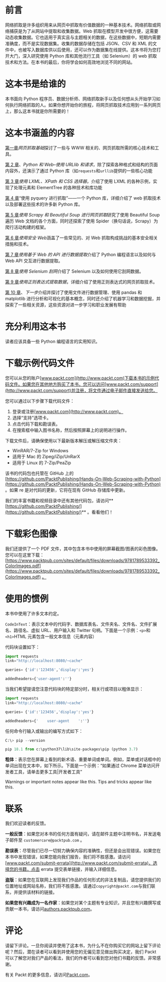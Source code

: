 # 前言

网络抓取是许多组织用来从网页中抓取有价值数据的一种基本技术。网络抓取或网络捕获是为了从网站中提取和收集数据。Web 抓取在模型开发中很方便，这需要动态收集数据。它也适用于真实且与主题相关的数据，在这些数据中，短期内需要准确度，而不是实现数据集。收集的数据存储在包括 JSON、CSV 和 XML 的文件中，也被写入数据库供以后使用，还可以作为数据集在线提供。这本书将为您打开大门，深入研究使用 Python 库和其他流行工具（如 Selenium）的 web 抓取技术和方法。在本书的最后，你将学会如何高效地浏览不同的网站。

# 这本书是给谁的

本书面向 Python 程序员、数据分析师、网络抓取新手以及任何想从头开始学习如何执行网络抓取的人。如果你想开始你的旅程，将网页抓取技术应用到一系列网页上，那么这本书就是你所需要的！

# 这本书涵盖的内容

[第一章](01.html)*网页抓取基础*探讨了一些与 WWW 相关的、网页抓取所需的核心技术和工具。

[第 2 章](02.html)、*Python 和 Web–使用 URLlib 和请求*，除了探索各种格式和结构的页面内容外，还演示了通过 Python 库（如`requests`和`urllib`提供的一些核心功能

[第 3 章](03.html)*使用 LXML、XPath 和 CSS 选择器*，介绍了使用 LXML 的各种示例，实现了处理元素和 ElementTree 的各种技术和库功能

[第 4 章](04.html)“使用 pyquery 进行抓取”——一个 Python 库，详细介绍了 web 抓取技术以及部署这些技术的许多新 Python 库。

[第 5 章](05.html)*使用 Scrapy 和 Beautiful Soup 进行网页抓取*研究了使用 Beautiful Soup 遍历 Web 文档的各个方面，同时还探索了使用 Spider（换句话说，Scrapy）为爬行活动构建的框架。

[第 6 章](06.html)*使用安全 Web*涵盖了一些常见的、对 Web 抓取构成挑战的基本安全相关措施和技术。

[第 7 章](07.html)*使用基于 Web 的 API 进行数据提取*介绍了 Python 编程语言以及如何与 Web API 交互进行数据提取。

[第 8 章](08.html)*使用 Selenium 刮网*介绍了 Selenium 以及如何使用它刮网数据。

[第 9 章](09.html)*使用正则表达式提取数据*，详细介绍了使用正则表达式的网页抓取技术。

[第 10 章](10.html)、*下一步*介绍并探讨了使用文件进行数据管理、使用 pandas 和 matplotlib 进行分析和可视化的基本概念，同时还介绍了机器学习和数据挖掘，并探索了一些相关资源，这些资源对进一步学习和职业发展有帮助

# 充分利用这本书

读者应该具备一些 Python 编程语言的实用知识。

# 下载示例代码文件

您可以从您的账户[www.packt.com](http://www.packt.com)下载本书的示例代码文件。如果您在其他地方购买了本书，您可以访问[www.packt.com/support](http://www.packt.com/support)并注册，将文件通过电子邮件直接发送给您。

您可以通过以下步骤下载代码文件：

1.  登录或注册[www.packt.com](http://www.packt.com)。
2.  选择“支持”选项卡。
3.  点击代码下载和勘误表。
4.  在搜索框中输入图书名称，然后按照屏幕上的说明进行操作。

下载文件后，请确保使用以下最新版本解压或解压缩文件夹：

*   WinRAR/7-Zip for Windows
*   适用于 Mac 的 Zipeg/iZip/UnRarX
*   适用于 Linux 的 7-Zip/PeaZip

该书的代码包也托管在 GitHub 上的[https://github.com/PacktPublishing/Hands-On-Web-Scraping-with-Python](https://github.com/PacktPublishing/Hands-On-Web-Scraping-with-Python) 。如果 re 是对代码的更新，它将在现有 GitHub 存储库中更新。

我们的丰富书籍和视频目录中还有其他代码包，请访问**[https://github.com/PacktPublishing/](https://github.com/PacktPublishing/)** 。看看他们！

# 下载彩色图像

我们还提供了一个 PDF 文件，其中包含本书中使用的屏幕截图/图表的彩色图像。您可以在这里下载：[https://www.packtpub.com/sites/default/files/downloads/9781789533392_ColorImages.pdf](https://www.packtpub.com/sites/default/files/downloads/9781789533392_ColorImages.pdf) [。](https://www.packtpub.com/sites/default/files/downloads/9781789533392_ColorImages.pdf)

# 使用的惯例

本书中使用了许多文本约定。

`CodeInText`：表示文本中的代码字、数据库表名、文件夹名、文件名、文件扩展名、路径名、虚拟 URL、用户输入和 Twitter 句柄。下面是一个示例：`<p>`和`<h1>`HTML 元素包含一般文本信息（元素内容）

代码块设置如下：

```py
import requests
link="http://localhost:8080/~cache"

queries= {'id':'123456','display':'yes'}

addedheaders={'user-agent':''}
```

当我们希望提请您注意代码块的特定部分时，相关行或项目以粗体显示：

```py
import requests
link="http://localhost:8080/~cache"

queries= {'id':'123456','display':'yes'}

addedheaders={'    user-agent    ':''}
```

任何命令行输入或输出的编写方式如下：

```py
C:\> pip --version

pip 18.1 from c:\python37\lib\site-packages\pip (python 3.7)
```

**粗体**：表示您在屏幕上看到的新术语、重要单词或单词。例如，菜单或对话框中的单词出现在文本中，如下所示。下面是一个示例：“如果通过 Chrome 菜单访问开发者工具，请单击更多工具|开发者工具”

Warnings or important notes appear like this. Tips and tricks appear like this.

# 联系

我们欢迎读者的反馈。

**一般反馈**：如果您对本书的任何方面有疑问，请在邮件主题中注明书名，并发送电子邮件至 `customercare@packtpub.com` 。

**勘误表**：尽管我们已尽一切努力确保内容的准确性，但还是会出现错误。如果您在本书中发现错误，如果您能向我们报告，我们将不胜感激。请访问[www.packt.com/submit-errata](http://www.packt.com/submit-errata)，选择您的书籍，点击 errata 提交表单链接，并输入详细信息。

**盗版**：如果您在互联网上发现我们作品的任何形式的非法复制品，请您提供我们的位置地址或网站名称，我们将不胜感激。请通过`copyright@packt.com`与我们联系，并提供该材料的链接。

**如果您有兴趣成为一名作家**：如果您对某个主题有专业知识，并且您有兴趣撰写或贡献一本书，请访问[authors.packtpub.com](http://authors.packtpub.com/)。

# 评论

请留下评论。一旦你阅读并使用了这本书，为什么不在你购买它的网站上留下评论呢？然后，潜在读者可以看到并使用您的无偏见意见做出购买决定，我们 Packt 可以了解您对我们产品的看法，我们的作者可以看到您对他们书籍的反馈。非常感谢。

有关 Packt 的更多信息，请访问[Packt.com](http://www.packt.com/)。